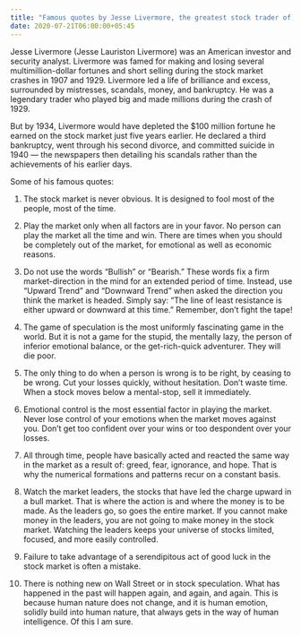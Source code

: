 ```yaml
---
title: "Famous quotes by Jesse Livermore, the greatest stock trader of all time"
date: 2020-07-21T06:00:00+05:45
---
```


Jesse Livermore (Jesse Lauriston Livermore) was an American investor and security analyst. Livermore was famed for making and losing several multimillion-dollar fortunes and short selling during the stock market crashes in 1907 and 1929. Livermore led a life of brilliance and excess, surrounded by mistresses, scandals, money, and bankruptcy. He was a legendary trader who played big and made millions during the crash of 1929.

But by 1934, Livermore would have depleted the \$100 million fortune he earned on the stock market just five years earlier. He declared a third bankruptcy, went through his second divorce, and committed suicide in 1940 — the newspapers then detailing his scandals rather than the achievements of his earlier days.

Some of his famous quotes:

1. The stock market is never obvious. It is designed to fool most of the people, most of the time.

2. Play the market only when all factors are in your favor. No person can play the market all the time and win. There are times when you should be completely out of the market, for emotional as well as economic reasons.

3. Do not use the words “Bullish” or “Bearish.” These words fix a firm market-direction in the mind for an extended period of time. Instead, use “Upward Trend” and “Downward Trend” when asked the direction you think the market is headed. Simply say: “The line of least resistance is either upward or downward at this time.” Remember, don’t fight the tape!

4. The game of speculation is the most uniformly fascinating game in the world. But it is not a game for the stupid, the mentally lazy, the person of inferior emotional balance, or the get-rich-quick adventurer. They will die poor.

5. The only thing to do when a person is wrong is to be right, by ceasing to be wrong. Cut your losses quickly, without hesitation. Don’t waste time. When a stock moves below a mental-stop, sell it immediately.

6. Emotional control is the most essential factor in playing the market. Never lose control of your emotions when the market moves against you. Don’t get too confident over your wins or too despondent over your losses.

7. All through time, people have basically acted and reacted the same way in the market as a result of: greed, fear, ignorance, and hope. That is why the numerical formations and patterns recur on a constant basis.

8. Watch the market leaders, the stocks that have led the charge upward in a bull market. That is where the action is and where the money is to be made. As the leaders go, so goes the entire market. If you cannot make money in the leaders, you are not going to make money in the stock market. Watching the leaders keeps your universe of stocks limited, focused, and more easily controlled.

9. Failure to take advantage of a serendipitous act of good luck in the stock market is often a mistake.

10. There is nothing new on Wall Street or in stock speculation. What has happened in the past will happen again, and again, and again. This is because human nature does not change, and it is human emotion, solidly build into human nature, that always gets in the way of human intelligence. Of this I am sure.
